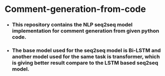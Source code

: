 # Comment-generation-from-code
- ### This repository contains the NLP seq2seq model implementation for comment generation from given python code. 
- ### The base model used for the seq2seq model is Bi-LSTM and another model used for the same task is transformer, which is giving better result compare to the LSTM based seq2seq model.
